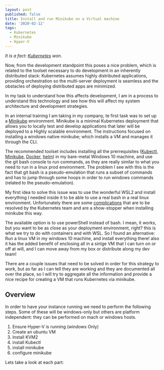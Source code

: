 ```yaml
---
layout: post
published: false
title: Install and run Minikube on a Virtual machine
date: '2020-02-12'
tags:
  - Kubernetes
  - Minikube
  - Hyper-V
---
```

*It is a fact: [Kubernetes](https://kubernetes.io/) won*.  

Now, from the development standpoint this poses a nice problem, which is related to the toolset necessary to do development in an inherently distributed stack: Kubernetes assumes highly distributed applications, providing orchestration so the multi-server deployment is seamless and the obstacles of deploying distributed apps are minimized.

In my task to understand how this affects development, I am in a process to understand this technology and see how this will affect my system architecture and development strategies.

In an internal training I am taking in my company, te first task was to set up a [Minikube](https://github.com/kubernetes/minikube) environment. Minikube is a minimal Kubernetes deployment that allows you to locally test and develop applications that later will be deployed to a Highly scalable environment.  The instructions focused on installing a windows native minikube; which installs a VM and manages it through the CLI. 

The recommended toolset includes installing all the prerrequisites ([Kubectl](https://kubernetes.io/docs/reference/kubectl/overview/), [Minikube](https://github.com/kubernetes/minikube), [Docker](https://www.docker.com/products/docker-desktop), [helm](https://helm.sh/)) in my bare-metal Windows 10 machine, and use the git bash console to run commands, as they are really similar to what you need to run in a linux prod environment.  The problem I see with this is the fact that git bash is a pseudo-emulation that runs a subset of commands and has to jump through some hoops in order to run windows commands (related to the pseudo-emulation). 

My first idea to solve this issue was to use the wonderful WSL2 and install everything I needed inside it to be able to use a real bash in a real linux environment. Unfortunately there are some [complications](https://github.com/kubernetes/minikube/issues/5392) that are to be resolved by the Kubernetes team and are a show-stopper when installing minikube this way.

The available option is to use powerShell instead of bash. I mean, it works, but you want to be as close as your deployment environment, right? this is what we try to do with containers and with WSL. So I found an alternative: Run a linux VM in my windows 10 machine, and install everything there! also it has the added benefit of enclosing all in a sinlge VM that I can turn on or off at will, and I can move away from my box or distribute along my dev team! 

There are a couple issues that need to be solved in order for this strategy to work, but as far as I can tell they are working and they are documented all over the place, so I will try to aggregate all the information and provide a nice recipe for creating a VM that runs Kubernetes via minikube.

## Overview

In order to have your instance running we need to perform  the following steps.  Some of these will be windows-only but others are platform independent: they can be performed on mach or windows hosts.

1. Ensure Hyper-V is running (windows Only)
2. Create an ubuntu VM
1. Install KVM2
3. install Kubectl
4. install minikube
5. configure minikube

Lets take a look at each part:
